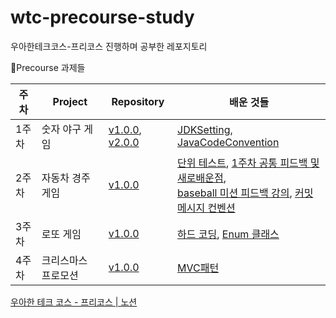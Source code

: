 # wtc-precourse-study

우아한테크코스-프리코스 진행하며 공부한 레포지토리

📔Precourse 과제들

| 주차  | Project   | Repository                                                                                                                               | 배운 것들                                                                                                                                                                                                                                                                                                                                                                                                                      |
|-----|-----------|------------------------------------------------------------------------------------------------------------------------------------------|----------------------------------------------------------------------------------------------------------------------------------------------------------------------------------------------------------------------------------------------------------------------------------------------------------------------------------------------------------------------------------------------------------------------------|
| 1주차 | 숫자 야구 게임  | [v1.0.0](https://github.com/junodevv/java-baseball-6/tree/junodevv), [v2.0.0](https://github.com/junodevv/java-baseball-6/tree/feedback) | [JDKSetting](https://github.com/junodevv/wtc-precourse-study/blob/main/JDKSetting.md), [JavaCodeConvention](https://github.com/junodevv/wtc-precourse-study/blob/main/JavaCodeConvention.md)                                                                                                                                                                                                                               |
| 2주차 | 자동차 경주 게임 | [v1.0.0](https://github.com/junodevv/java-racingcar-6/tree/junodevv)                                                                     | [단위 테스트](https://github.com/junodevv/wtc-precourse-study/blob/main/unit-test.md), [1주차 공통 피드백 및 새로배운점](https://github.com/junodevv/wtc-precourse-study/blob/main/week1-common-feedback.md), <br>[baseball 미션 피드백 강의](https://github.com/junodevv/wtc-precourse-study/blob/main/baseball-feedback-lecture.md), [커밋 메시지 컨벤션](https://github.com/junodevv/wtc-precourse-study/blob/main/angular-commit-message-convention.md) |
| 3주차 | 로또 게임| [v1.0.0](https://github.com/junodevv/java-lotto-6/tree/junodevv)                                                                         | [하드 코딩](https://github.com/junodevv/wtc-precourse-study/blob/main/hard-coding.md), [Enum 클래스](https://github.com/junodevv/wtc-precourse-study/blob/main/enum-guide.md)                                                                                                                                                                                                                                                     
| 4주차 | 크리스마스 프로모션| [v1.0.0](https://github.com/junodevv/java-chrismas-6-junodevv)                                                                                                                               | [MVC패턴](https://github.com/junodevv/wtc-precourse-study/blob/main/MVC.md)                                                                                                                                                                                                                                                                                                                                                  |

[우아한 테크 코스 - 프리코스 | 노션](https://www.notion.so/47d9bb4977024e988e83df7a9e8d3806?v=3e9ff324418d4c7b96924c5838015fc0&p=1550cc9c8f124084b82124b360e05661&pm=s)